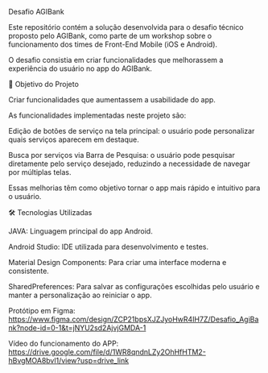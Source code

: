 Desafio AGIBank

Este repositório contém a solução desenvolvida para o desafio técnico proposto pelo AGIBank, como parte de um workshop sobre o funcionamento dos times de Front-End Mobile (iOS e Android).

O desafio consistia em criar funcionalidades que melhorassem a experiência do usuário no app do AGIBank.

🎯 Objetivo do Projeto

Criar funcionalidades que aumentassem a usabilidade do app.

As funcionalidades implementadas neste projeto são:

Edição de botões de serviço na tela principal: o usuário pode personalizar quais serviços aparecem em destaque.

Busca por serviços via Barra de Pesquisa: o usuário pode pesquisar diretamente pelo serviço desejado, reduzindo a necessidade de navegar por múltiplas telas.

Essas melhorias têm como objetivo tornar o app mais rápido e intuitivo para o usuário.

🛠 Tecnologias Utilizadas

JAVA: Linguagem principal do app Android.

Android Studio: IDE utilizada para desenvolvimento e testes.

Material Design Components: Para criar uma interface moderna e consistente.

SharedPreferences: Para salvar as configurações escolhidas pelo usuário e manter a personalização ao reiniciar o app.

Protótipo em Figma: https://www.figma.com/design/ZCP21bpsXJZJyoHwR4IH7Z/Desafio_AgiBank?node-id=0-1&t=jNYU2sd2AjvjGMDA-1

Vídeo do funcionamento do APP: https://drive.google.com/file/d/1WR8qndnLZy2OhHfHTM2-hBvgMOA8bvl1/view?usp=drive_link
